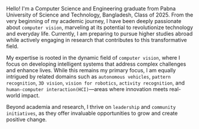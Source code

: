 Hello!
I'm a Computer Science and Engineering graduate from Pabna University of Science and Technology, Bangladesh, Class of 2025. From the very beginning of my academic journey, I have been deeply passionate about `computer vision`, marveling at its potential to revolutionize technology and everyday life. Currently, I am preparing to pursue higher studies abroad while actively engaging in research that contributes to this transformative field.

My expertise is rooted in the dynamic field of `computer vision`, where I focus on developing intelligent systems that address complex challenges and enhance lives. While this remains my primary focus, I am equally intrigued by related domains such as `autonomous vehicles`, `pattern recognition`, `3D vision`, `vision for robotics`, `activity recognition`, and `human-computer interaction(HCI)`—areas where innovation meets real-world impact.

Beyond academia and research, I thrive on `leadership` and `community initiatives`, as they offer invaluable opportunities to grow and create positive change.

<!-- Write your biography here. Tell the world about yourself. Link to your favorite [subreddit](http://reddit.com). You can put a picture in, too. The code is already in, just name your picture `prof_pic.jpg` and put it in the `img/` folder. -->

<!-- Put your address / P.O. box / other info right below your picture. You can also disable any these elements by editing `profile` property of the YAML header of your `_pages/about.md`. Edit `_bibliography/papers.bib` and Jekyll will render your [publications page](/al-folio/publications/) automatically. -->

<!-- Link to your social media connections, too. This theme is set up to use [Font Awesome icons](https://fontawesome.com/) and [Academicons](https://jpswalsh.github.io/academicons/), like the ones below. Add your Facebook, Twitter, LinkedIn, Google Scholar, or just disable all of them. -->
